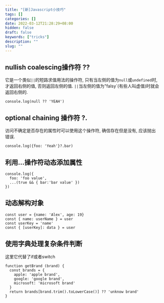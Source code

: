 ```yaml
---
title: "[新]Javascript小技巧"
tags: []
categories: []
date: 2022-03-12T21:28:29+08:00
hidden: false
draft: false
keywords: ["tricks"]
description: ""
slug: ""
---
```


## nullish coalescing操作符 ??

它是一个类似`||`的短路求值用法的操作符, 只有当左侧的值为`null`或`undefined`时, 才返回右侧的值, 否则返回左侧的值. `||`当左侧的值为"falsy`(有些人叫虚值)时就会返回右侧的.

```
console.log(null ?? 'YEAH')
```

## optional chaining 操作符 ?.

访问不确定是否存在的属性时可以使用这个操作符, 确信存在但是没有, 应该抛出错误.

```
console.log({foo: 'Yeah'}?.bar)
```

## 利用...操作符动态添加属性

```
console.log({
  foo: 'foo value',
  ...(true && { bar:'bar value' })
})
```

## 动态解构对象

```
const user = {name: 'Alex', age: 19}
const { name: userName } = user
const userKey = 'name'
const { [userKey]: data } = user
```

## 使用字典处理复杂条件判断

这里它代替了if或者switch
```
function getBrand (brand) {
  const brands = {
    apple: 'apple brand',
    google: 'google brand',
    microsoft: 'microsoft brand'
  }
  return brands[brand.trim().toLowerCase()] ?? 'unknow brand'
}
```
